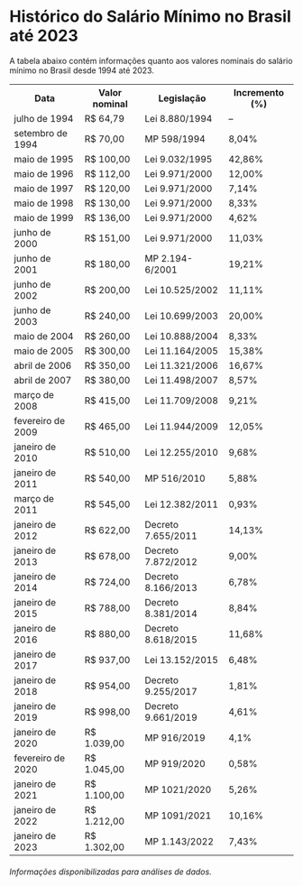 # Histórico do Salário Mínimo no Brasil até 2023

A tabela abaixo contém informações quanto aos valores nominais do salário mínimo no Brasil desde 1994 até 2023.

<table><tbody><tr><th>Data</th><th>Valor nominal</th><th>Legislação</th><th> Incremento (%)</th></tr><tr><td>julho de 1994</td><td>R$ 64,79</td><td>Lei 8.880/1994</td><td>–</td></tr><tr><td>setembro de 1994</td><td>R$ 70,00</td><td>MP 598/1994</td><td>8,04%</td></tr><tr><td>maio de 1995</td><td>R$ 100,00</td><td>Lei 9.032/1995</td><td>42,86%</td></tr><tr><td>maio de 1996</td><td>R$ 112,00</td><td>Lei 9.971/2000</td><td>12,00%</td></tr><tr><td>maio de 1997</td><td>R$ 120,00</td><td>Lei 9.971/2000</td><td>7,14%</td></tr><tr><td>maio de 1998</td><td>R$ 130,00</td><td>Lei 9.971/2000</td><td>8,33%</td></tr><tr><td>maio de 1999</td><td>R$ 136,00</td><td>Lei 9.971/2000</td><td>4,62%</td></tr><tr><td>junho de 2000</td><td>R$ 151,00</td><td>Lei 9.971/2000</td><td>11,03%</td></tr><tr><td>junho de 2001</td><td>R$ 180,00</td><td>MP 2.194-6/2001</td><td>19,21%</td></tr><tr><td>junho de 2002</td><td>R$ 200,00</td><td>Lei 10.525/2002</td><td>11,11%</td></tr><tr><td>junho de 2003</td><td>R$ 240,00</td><td>Lei 10.699/2003</td><td>20,00%</td></tr><tr><td>maio de 2004</td><td>R$ 260,00</td><td>Lei 10.888/2004</td><td>8,33%</td></tr><tr><td>maio de 2005</td><td>R$ 300,00</td><td>Lei 11.164/2005</td><td>15,38%</td></tr><tr><td>abril de 2006</td><td>R$ 350,00</td><td>Lei 11.321/2006</td><td>16,67%</td></tr><tr><td>abril de 2007</td><td>R$ 380,00</td><td>Lei 11.498/2007</td><td>8,57%</td></tr><tr><td>março de 2008</td><td>R$ 415,00</td><td>Lei 11.709/2008</td><td>9,21%</td></tr><tr><td>fevereiro de 2009</td><td>R$ 465,00</td><td>Lei 11.944/2009</td><td>12,05%</td></tr><tr><td>janeiro de 2010</td><td>R$ 510,00</td><td>Lei 12.255/2010</td><td>9,68%</td></tr><tr><td>janeiro de 2011</td><td>R$ 540,00</td><td>MP 516/2010</td><td>5,88%</td></tr><tr><td>março de 2011</td><td>R$ 545,00</td><td>Lei 12.382/2011</td><td>0,93%</td></tr><tr><td>janeiro de 2012</td><td>R$ 622,00</td><td>Decreto 7.655/2011</td><td>14,13%</td></tr><tr><td>janeiro de 2013</td><td>R$ 678,00</td><td>Decreto 7.872/2012</td><td>9,00%</td></tr><tr><td>janeiro de 2014</td><td>R$ 724,00</td><td>Decreto 8.166/2013</td><td>6,78%</td></tr><tr><td>janeiro de 2015</td><td>R$ 788,00</td><td>Decreto 8.381/2014</td><td>8,84%</td></tr><tr><td>janeiro de 2016</td><td>R$ 880,00</td><td>Decreto 8.618/2015</td><td>11,68%</td></tr><tr><td>janeiro de 2017</td><td>R$ 937,00</td><td>Lei 13.152/2015</td><td>6,48%</td></tr><tr><td>janeiro de 2018</td><td>R$ 954,00</td><td>Decreto 9.255/2017</td><td>1,81%</td></tr><tr><td>janeiro de 2019</td><td>R$ 998,00</td><td>Decreto 9.661/2019</td><td>4,61%</td></tr><tr><td>janeiro de 2020</td><td>R$ 1.039,00</td><td>MP 916/2019</td><td>4,1%</td></tr><tr><td>fevereiro de 2020</td><td>R$ 1.045,00</td><td>MP 919/2020</td><td>0,58%</td></tr><tr><td>janeiro de 2021</td><td>R$ 1.100,00</td><td>MP 1021/2020</td><td>5,26%</td></tr><tr><td>janeiro de 2022</td><td>R$ 1.212,00</td><td>MP 1091/2021</td><td>10,16%</td></tr><tr><td>janeiro de 2023</td><td>R$ 1.302,00</td><td>MP 1.143/2022</td><td>7,43%</td></tr></tbody></table>


###### Informações disponibilizadas para análises de dados.